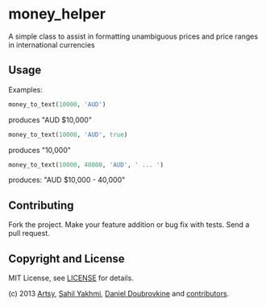 money_helper
============

A simple class to assist in formatting unambiguous prices and price ranges in international currencies

Usage
-----

Examples:
``` ruby
money_to_text(10000, 'AUD')
```
produces "AUD $10,000"

``` ruby
money_to_text(10000, 'AUD', true)
```
produces "10,000"

``` ruby
money_to_text(10000, 40000, 'AUD', ' ... ')
```
produces: "AUD $10,000 - 40,000"

Contributing
------------

Fork the project. Make your feature addition or bug fix with tests. Send a pull request.

Copyright and License
---------------------

MIT License, see [LICENSE](LICENSE.md) for details.

(c) 2013 [Artsy](http://artsy.github.com), [Sahil Yakhmi](https://github.com/fancyremarker), [Daniel Doubrovkine](https://github.com/dblock) and [contributors](CHANGELOG.md).
